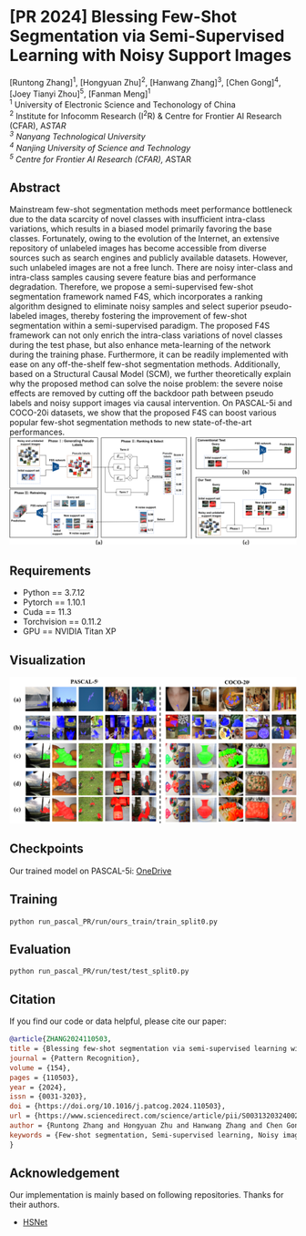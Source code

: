 # [PR 2024] Blessing Few-Shot Segmentation via Semi-Supervised Learning with Noisy Support Images
[Runtong Zhang]<sup>1</sup>, [Hongyuan Zhu]<sup>2</sup>, [Hanwang Zhang]<sup>3</sup>, [Chen Gong]<sup>4</sup>, [Joey Tianyi Zhou]<sup>5</sup>, [Fanman Meng]<sup>1</sup> <br />
<sup>1</sup> University of Electronic Science and Techonology of China  <br />
<sup>2</sup> Institute for Infocomm Research (I<sup>2</sup>R) & Centre for Frontier AI Research (CFAR), A*STAR  <br />
<sup>3</sup> Nanyang Technological University  <br />
<sup>4</sup> Nanjing University of Science and Technology  <br />
<sup>5</sup> Centre for Frontier AI Research (CFAR), A*STAR  <br />

## Abstract
Mainstream few-shot segmentation methods meet performance bottleneck due to the data scarcity of novel classes with insufficient intra-class variations, 
which results in a biased model primarily favoring the base classes. Fortunately, owing to the evolution of the Internet, an extensive repository of unlabeled 
images has become accessible from diverse sources such as search engines and publicly available datasets. However, such unlabeled images are not a free lunch. 
There are noisy inter-class and intra-class samples causing severe feature bias and performance degradation. Therefore, we propose a semi-supervised few-shot segmentation 
framework named F4S, which incorporates a ranking algorithm designed to eliminate noisy samples and select superior pseudo-labeled images, thereby fostering the improvement
of few-shot segmentation within a semi-supervised paradigm. The proposed F4S framework can not only enrich the intra-class variations of novel classes during the test phase, 
but also enhance meta-learning of the network during the training phase. Furthermore, it can be readily implemented with ease on any off-the-shelf few-shot segmentation methods.
Additionally, based on a Structural Causal Model (SCM), we further theoretically explain why the proposed method can solve the noise problem: the severe noise effects are removed by
cutting off the backdoor path between pseudo labels and noisy support images via causal intervention. On PASCAL-5i and COCO-20i datasets, we show that the proposed F4S can boost 
various popular few-shot segmentation methods to new state-of-the-art performances. <br />
![Overview](overview-journal-v1_00.png)

## Requirements
* Python == 3.7.12
* Pytorch == 1.10.1
* Cuda == 11.3
* Torchvision == 0.11.2
* GPU == NVIDIA Titan XP

## Visualization
![Visualization](qualitatives.png)

## Checkpoints
Our trained model on PASCAL-5i: [OneDrive](https://1drv.ms/f/c/12ef83f96fea8352/EnuNry_gnXpOlDSJ-PoqLQwBkRpmbGsu1NiJ71iR_wsR_g?e=mKHRmv) <br />

## Training
```
python run_pascal_PR/run/ours_train/train_split0.py
```
## Evaluation
```
python run_pascal_PR/run/test/test_split0.py
```

## Citation
If you find our code or data helpful, please cite our paper:
```bibtex
@article{ZHANG2024110503,
title = {Blessing few-shot segmentation via semi-supervised learning with noisy support images},
journal = {Pattern Recognition},
volume = {154},
pages = {110503},
year = {2024},
issn = {0031-3203},
doi = {https://doi.org/10.1016/j.patcog.2024.110503},
url = {https://www.sciencedirect.com/science/article/pii/S0031320324002541},
author = {Runtong Zhang and Hongyuan Zhu and Hanwang Zhang and Chen Gong and Joey Tianyi Zhou and Fanman Meng},
keywords = {Few-shot segmentation, Semi-supervised learning, Noisy images, Causal inference},
}
```

## Acknowledgement
Our implementation is mainly based on following repositories. Thanks for their authors.
* [HSNet](https://github.com/juhongm999/hsnet)
